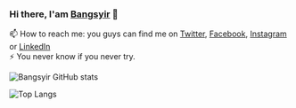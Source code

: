 ### Hi there, I'am [Bangsyir](https://bangsyir.vercel.app) 👋

<!--
**bangsyir/bangsyir** is a ✨ _special_ ✨ repository because its `README.md` (this file) appears on your GitHub profile.

Here are some ideas to get you started: -->
 
 📫 How to reach me: you guys can find me on [Twitter](https://twitter.com/bangsyirr), [Facebook](https://facebook.com/abcdefghijklmnopkrstuvwxyz1234567890/), [Instagram](https://instagram.com/teahaliasuam) or [LinkedIn](https://www.linkedin.com/in/syirra-fitrah-763672193/) <br>
 ⚡ You never know if you never try.

![Bangsyir GitHub stats](https://github-readme-stats.vercel.app/api?username=bangsyir&show_icons=true&theme=radical)

![Top Langs](https://github-readme-stats.vercel.app/api/top-langs/?username=bangsyir&layout=compact&theme=radical)
